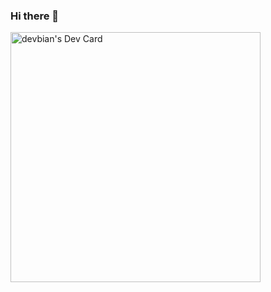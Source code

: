 ### Hi there 👋

<!--
**devbian/devbian** is a ✨ _special_ ✨ repository because its `README.md` (this file) appears on your GitHub profile.

Here are some ideas to get you started:

- 🔭 I’m currently working on ...
- 🌱 I’m currently learning ...
- 👯 I’m looking to collaborate on ...
- 🤔 I’m looking for help with ...
- 💬 Ask me about ...
- 📫 How to reach me: ...
- 😄 Pronouns: ...
- ⚡ Fun fact: ...
-->

<a href="https://app.daily.dev/devbian"><img src="https://api.daily.dev/devcards/6a7c63c151b049fe83662bdfefed60db.png?r=nn2" width="400" alt="devbian's Dev Card"/></a>
